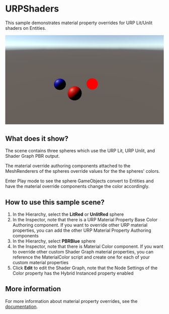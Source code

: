 # URPShaders

This sample demonstrates material property overrides for URP Lit/Unlit shaders on Entities.

<img src="../../../READMEimages/URPShaders.PNG" width="600">

## What does it show?

The scene contains three spheres which use the URP Lit, URP Unlit, and Shader Graph PBR output.

The material override authoring components attached to the MeshRenderers of the spheres override values for the the spheres' colors.

Enter Play mode to see the sphere GameObjects convert to Entities and have the material override components change the color accordingly.

## How to use this sample scene?

1. In the Hierarchy, select the **LitRed** or **UnlitRed** sphere
2. In the Inspector, note that there is a URP Material Property Base Color Authoring component. If you want to override other URP material properties, you can add the other URP Material Property Authoring components
3. In the Hierarchy, select **PBRBlue** sphere
4. In the Inspector, note that there is Material Color component. If you want to override other custom Shader Graph material properties, you can reference the MaterialColor script and create one for each of your custom material properties
5. Click **Edit** to edit the Shader Graph, note that the Node Settings of the Color property has the Hybrid Instanced property enabled  

## More information

For more information about material property overrides, see the [documentation](https://docs.unity3d.com/Packages/com.unity.rendering.hybrid@latest/index.html).